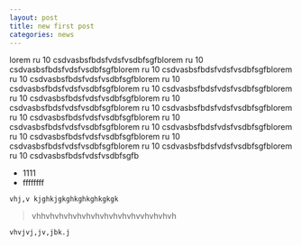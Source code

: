 ```yaml
---
layout: post
title: new first post
categories: news
---
```

lorem ru 10 csdvasbsfbdsfvdsfvsdbfsgfblorem ru 10 csdvasbsfbdsfvdsfvsdbfsgfblorem ru 10 csdvasbsfbdsfvdsfvsdbfsgfblorem ru 10 csdvasbsfbdsfvdsfvsdbfsgfblorem ru 10 csdvasbsfbdsfvdsfvsdbfsgfblorem ru 10 csdvasbsfbdsfvdsfvsdbfsgfblorem ru 10 csdvasbsfbdsfvdsfvsdbfsgfblorem ru 10 csdvasbsfbdsfvdsfvsdbfsgfblorem ru 10 csdvasbsfbdsfvdsfvsdbfsgfblorem ru 10 csdvasbsfbdsfvdsfvsdbfsgfblorem ru 10 csdvasbsfbdsfvdsfvsdbfsgfblorem ru 10 csdvasbsfbdsfvdsfvsdbfsgfblorem ru 10 csdvasbsfbdsfvdsfvsdbfsgfblorem ru 10 csdvasbsfbdsfvdsfvsdbfsgfblorem ru 10 csdvasbsfbdsfvdsfvsdbfsgfblorem ru 10 csdvasbsfbdsfvdsfvsdbfsgfb

* 1111
* ffffffff


```
vhj,v kjghkjgkghkghkghkgkgk
```

> vhhvhvhvhvhvhvhvhvhvhvhvvhvhvhvh

`vhvjvj,jv,jbk.j`
